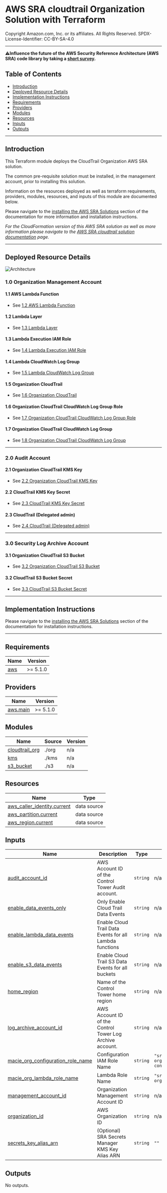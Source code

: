 # AWS SRA cloudtrail Organization Solution with Terraform<!-- omit in toc -->
<!-- markdownlint-disable MD033 -->

Copyright Amazon.com, Inc. or its affiliates. All Rights Reserved. SPDX-License-Identifier: CC-BY-SA-4.0

---

⚠️**Influence the future of the AWS Security Reference Architecture (AWS SRA) code library by taking a [short survey](https://amazonmr.au1.qualtrics.com/jfe/form/SV_9oFz0p67iCw3obk).**

## <!-- omit in toc -->


## Table of Contents<!-- omit in toc -->

- [Introduction](#introduction)
- [Deployed Resource Details](#deployed-resource-details)
- [Implementation Instructions](#implementation-instructions)
- [Requirements](#requirements)
- [Providers](#providers)
- [Modules](#modules)
- [Resources](#resources)
- [Inputs](#inputs)
- [Outputs](#outputs)

---

## Introduction

This Terraform module deploys the CloudTrail Organization AWS SRA solution.  

The common pre-requisite solution must be installed, in the management account, prior to installing this solution.

Information on the resources deployed as well as terraform requirements, providers, modules, resources, and inputs of this module are documented below.

Please navigate to the [installing the AWS SRA Solutions](./../../terraform##installing-the-aws-sra-solutions) section of the documentation for more information and installation instructions.

*For the CloudFormation version of this AWS SRA solution as well as more information please navigate to the [AWS SRA cloudtrail solution documentation](./../../../solutions/cloudtrail/cloudtrail_org/README.md) page.*

---

## Deployed Resource Details

![Architecture](./../../../solutions/cloudtrail/cloudtrail_org/documentation/sra-cloudtrail-org-terraform.png)

### 1.0 Organization Management Account<!-- omit in toc -->

#### 1.1 AWS Lambda Function<!-- omit in toc -->

- See [1.2 AWS Lambda Function](./../../../solutions/cloudtrail/cloudtrail_org/README.md#12-aws-lambda-function)

#### 1.2 Lambda Layer<!-- omit in toc -->

- See [1.3 Lambda Layer](./../../../solutions/cloudtrail/cloudtrail_org/README.md#13-lambda-layer)

#### 1.3 Lambda Execution IAM Role<!-- omit in toc -->

- See [1.4 Lambda Execution IAM Role](./../../../solutions/cloudtrail/cloudtrail_org/README.md#14-lambda-execution-iam-role)

#### 1.4 Lambda CloudWatch Log Group<!-- omit in toc -->

- See [1.5 Lambda CloudWatch Log Group](./../../../solutions/cloudtrail/cloudtrail_org/README.md#15-lambda-cloudwatch-log-group)

#### 1.5 Organization CloudTrail<!-- omit in toc -->

- See [1.6 Organization CloudTrail](./../../../solutions/cloudtrail/cloudtrail_org/README.md#16-organization-cloudtrail)

#### 1.6 Organization CloudTrail CloudWatch Log Group Role<!-- omit in toc -->

- See [1.7 Organization CloudTrail CloudWatch Log Group Role](./../../../solutions/cloudtrail/cloudtrail_org/README.md#17-organization-cloudtrail-cloudwatch-log-group-role)

#### 1.7 Organization CloudTrail CloudWatch Log Group<!-- omit in toc -->

- See [1.8 Organization CloudTrail CloudWatch Log Group](./../../../solutions/cloudtrail/cloudtrail_org/README.md#18-organization-cloudtrail-cloudwatch-log-group)

---

### 2.0 Audit Account<!-- omit in toc -->

#### 2.1 Organization CloudTrail KMS Key<!-- omit in toc -->

- See [2.2 Organization CloudTrail KMS Key](./../../../solutions/cloudtrail/cloudtrail_org/README.md#22-organization-cloudtrail-kms-key)

#### 2.2 CloudTrail KMS Key Secret<!-- omit in toc -->

- See [2.3 CloudTrail KMS Key Secret](./../../../solutions/cloudtrail/cloudtrail_org/README.md#23-cloudtrail-kms-key-secret)

#### 2.3 CloudTrail (Delegated admin)<!-- omit in toc -->

- See [2.4 CloudTrail (Delegated admin)](#24-cloudtrail-delegated-admin)

---

### 3.0 Security Log Archive Account<!-- omit in toc -->

#### 3.1 Organization CloudTrail S3 Bucket<!-- omit in toc -->

- See [3.2 Organization CloudTrail S3 Bucket](./../../../solutions/cloudtrail/cloudtrail_org/README.md#32-organization-cloudtrail-s3-bucket)

#### 3.2 CloudTrail S3 Bucket Secret<!-- omit in toc -->

- See [3.3 CloudTrail S3 Bucket Secret](./../../../solutions/cloudtrail/cloudtrail_org/README.md#33-cloudtrail-s3-bucket-secret)

---

## Implementation Instructions

Please navigate to the [installing the AWS SRA Solutions](./../../terraform##installing-the-aws-sra-solutions) section of the documentation for installation instructions.


---
<!-- BEGIN_TF_DOCS -->
## Requirements

| Name | Version |
|------|---------|
| <a name="requirement_aws"></a> [aws](#requirement\_aws) | >= 5.1.0 |

## Providers

| Name | Version |
|------|---------|
| <a name="provider_aws.main"></a> [aws.main](#provider\_aws.main) | >= 5.1.0 |

## Modules

| Name | Source | Version |
|------|--------|---------|
| <a name="module_cloudtrail_org"></a> [cloudtrail\_org](#module\_cloudtrail\_org) | ./org | n/a |
| <a name="module_kms"></a> [kms](#module\_kms) | ./kms | n/a |
| <a name="module_s3_bucket"></a> [s3\_bucket](#module\_s3\_bucket) | ./s3 | n/a |

## Resources

| Name | Type |
|------|------|
| [aws_caller_identity.current](https://registry.terraform.io/providers/hashicorp/aws/latest/docs/data-sources/caller_identity) | data source |
| [aws_partition.current](https://registry.terraform.io/providers/hashicorp/aws/latest/docs/data-sources/partition) | data source |
| [aws_region.current](https://registry.terraform.io/providers/hashicorp/aws/latest/docs/data-sources/region) | data source |

## Inputs

| Name | Description | Type | Default | Required |
|------|-------------|------|---------|:--------:|
| <a name="input_audit_account_id"></a> [audit\_account\_id](#input\_audit\_account\_id) | AWS Account ID of the Control Tower Audit account. | `string` | n/a | yes |
| <a name="input_enable_data_events_only"></a> [enable\_data\_events\_only](#input\_enable\_data\_events\_only) | Only Enable Cloud Trail Data Events | `string` | n/a | yes |
| <a name="input_enable_lambda_data_events"></a> [enable\_lambda\_data\_events](#input\_enable\_lambda\_data\_events) | Enable Cloud Trail Data Events for all Lambda functions | `string` | n/a | yes |
| <a name="input_enable_s3_data_events"></a> [enable\_s3\_data\_events](#input\_enable\_s3\_data\_events) | Enable Cloud Trail S3 Data Events for all buckets | `string` | n/a | yes |
| <a name="input_home_region"></a> [home\_region](#input\_home\_region) | Name of the Control Tower home region | `string` | n/a | yes |
| <a name="input_log_archive_account_id"></a> [log\_archive\_account\_id](#input\_log\_archive\_account\_id) | AWS Account ID of the Control Tower Log Archive account. | `string` | n/a | yes |
| <a name="input_macie_org_configuration_role_name"></a> [macie\_org\_configuration\_role\_name](#input\_macie\_org\_configuration\_role\_name) | Configuration IAM Role Name | `string` | `"sra-macie-org-configuration"` | no |
| <a name="input_macie_org_lambda_role_name"></a> [macie\_org\_lambda\_role\_name](#input\_macie\_org\_lambda\_role\_name) | Lambda Role Name | `string` | `"sra-macie-org-lambda"` | no |
| <a name="input_management_account_id"></a> [management\_account\_id](#input\_management\_account\_id) | Organization Management Account ID | `string` | n/a | yes |
| <a name="input_organization_id"></a> [organization\_id](#input\_organization\_id) | AWS Organization ID | `string` | n/a | yes |
| <a name="input_secrets_key_alias_arn"></a> [secrets\_key\_alias\_arn](#input\_secrets\_key\_alias\_arn) | (Optional) SRA Secrets Manager KMS Key Alias ARN | `string` | `""` | no |

## Outputs

No outputs.
<!-- END_TF_DOCS -->